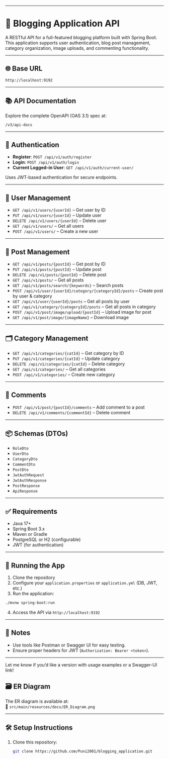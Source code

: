 
---

# 📝 Blogging Application API

A RESTful API for a full-featured blogging platform built with Spring Boot. This application supports user authentication, blog post management, category organization, image uploads, and commenting functionality.

---

## 🌐 Base URL

```
http://localhost:9192
```

---

## 📚 API Documentation

Explore the complete OpenAPI (OAS 3.1) spec at:

```
/v3/api-docs
```

---

## 🔐 Authentication

- **Register**: `POST /api/v1/auth/register`
- **Login**: `POST /api/v1/auth/login`
- **Current Logged-in User**: `GET /api/v1/auth/current-user/`

Uses JWT-based authentication for secure endpoints.

---

## 👤 User Management

- `GET /api/v1/users/{userId}` – Get user by ID  
- `PUT /api/v1/users/{userId}` – Update user  
- `DELETE /api/v1/users/{userId}` – Delete user  
- `GET /api/v1/users/` – Get all users  
- `POST /api/v1/users/` – Create a new user  

---

## 📝 Post Management

- `GET /api/v1/posts/{postId}` – Get post by ID  
- `PUT /api/v1/posts/{postId}` – Update post  
- `DELETE /api/v1/posts/{postId}` – Delete post  
- `GET /api/v1/posts/` – Get all posts  
- `GET /api/v1/posts/search/{keywords}` – Search posts  
- `POST /api/v1/user/{userId}/category/{categoryId}/posts` – Create post by user & category  
- `GET /api/v1/user/{userId}/posts` – Get all posts by user  
- `GET /api/v1/category/{categoryId}/posts` – Get all posts in category  
- `POST /api/v1/post/image/upload/{postId}` – Upload image for post  
- `GET /api/v1/post/image/{imageName}` – Download image  

---

## 🗂️ Category Management

- `GET /api/v1/categories/{catId}` – Get category by ID  
- `PUT /api/v1/categories/{catId}` – Update category  
- `DELETE /api/v1/categories/{catId}` – Delete category  
- `GET /api/v1/categories/` – Get all categories  
- `POST /api/v1/categories/` – Create new category  

---

## 💬 Comments

- `POST /api/v1/post/{postId}/comments` – Add comment to a post  
- `DELETE /api/v1/comments/{commentId}` – Delete comment  

---

## 📦 Schemas (DTOs)

- `RoleDto`
- `UserDto`
- `CategoryDto`
- `CommentDto`
- `PostDto`
- `JwtAuthRequest`
- `JwtAuthResponse`
- `PostResponse`
- `ApiResponse`

---

## ✅ Requirements

- Java 17+
- Spring Boot 3.x
- Maven or Gradle
- PostgreSQL or H2 (configurable)
- JWT (for authentication)

---

## 🚀 Running the App

1. Clone the repository  
2. Configure your `application.properties` or `application.yml` (DB, JWT, etc.)  
3. Run the application:

```bash
./mvnw spring-boot:run
```

4. Access the API via `http://localhost:9192`

---

## 📌 Notes

- Use tools like Postman or Swagger UI for easy testing.
- Ensure proper headers for JWT (`Authorization: Bearer <token>`).

---

Let me know if you’d like a version with usage examples or a Swagger-UI link!

## 🗃 ER Diagram

The ER diagram is available at:  
📁 `src/main/resources/docs/ER_Diagram.png`

---

## 🛠 Setup Instructions

1. Clone this repository:
   ```bash
   git clone https://github.com/Puni2001/blogging_application.git
